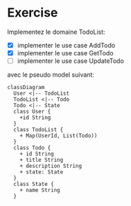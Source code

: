 # Exercise

Implementez le domaine TodoList:

- [X] implementer le use case AddTodo
- [X] implementer le use case GetTodo
- [ ] implementer le use case UpdateTodo

avec le pseudo model suivant:

```mermaid
classDiagram
  User <|-- TodoList
  TodoList <|-- Todo
  Todo <|-- State
  class User {
    +id String
  }
  class TodoList {
    + Map(UserId, List(Todo))
  }
  class Todo {
    + id String
    + title String
    + description String
    + state: State
  }
  class State {
    + name String
  }
```
